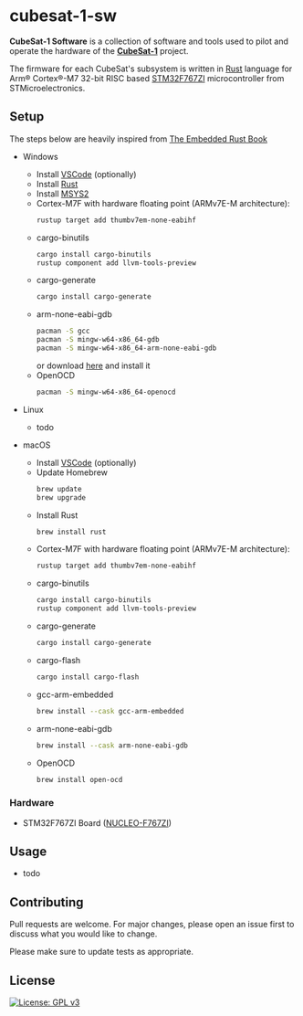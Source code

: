 # cubesat-1-sw

**CubeSat-1 Software** is a collection of software and tools used to pilot and operate the hardware of the [**CubeSat-1**](https://example.com/) project.

The firmware for each CubeSat's subsystem is written in [Rust](https://www.rust-lang.org/) language for Arm® Cortex®-M7 32-bit RISC based [STM32F767ZI](https://www.st.com/en/microcontrollers-microprocessors/stm32f767zi.html) microcontroller from STMicroelectronics.

## Setup

The steps below are heavily inspired from [The Embedded Rust Book](https://docs.rust-embedded.org/book/intro/install.html)


- Windows
    - Install [VSCode](https://code.visualstudio.com/) (optionally)
    - Install [Rust](https://www.rust-lang.org/learn/get-started)
    - Install [MSYS2](https://www.msys2.org/)
    - Cortex-M7F with hardware floating point (ARMv7E-M architecture):
        ```bash
        rustup target add thumbv7em-none-eabihf
        ```
    - cargo-binutils
        ```bash
        cargo install cargo-binutils
        rustup component add llvm-tools-preview
        ```
    - cargo-generate
        ```bash
        cargo install cargo-generate
        ```
    - arm-none-eabi-gdb
        ```bash
        pacman -S gcc
        pacman -S mingw-w64-x86_64-gdb
        pacman -S mingw-w64-x86_64-arm-none-eabi-gdb
        ```
        or download [here](https://developer.arm.com/downloads/-/gnu-rm) and install it
    - OpenOCD
        ```bash
        pacman -S mingw-w64-x86_64-openocd
        ```
- Linux

    - todo

- macOS
    - Install [VSCode](https://code.visualstudio.com/) (optionally)
    - Update Homebrew
        ```bash
        brew update
        brew upgrade
        ```
    - Install Rust
        ```bash
        brew install rust
        ```
    - Cortex-M7F with hardware floating point (ARMv7E-M architecture):
        ```bash
        rustup target add thumbv7em-none-eabihf
        ```
    - cargo-binutils
        ```bash
        cargo install cargo-binutils
        rustup component add llvm-tools-preview
        ```
    - cargo-generate
        ```bash
        cargo install cargo-generate
        ```
    - cargo-flash
        ```bash
        cargo install cargo-flash
        ```
    - gcc-arm-embedded
        ```bash
        brew install --cask gcc-arm-embedded 
        ```
    - arm-none-eabi-gdb
        ```bash
        brew install --cask arm-none-eabi-gdb
        ```
    - OpenOCD
        ```bash
        brew install open-ocd
        ```

### Hardware

- STM32F767ZI Board ([NUCLEO-F767ZI](https://www.st.com/en/evaluation-tools/nucleo-f767zi.html))

## Usage

- todo

## Contributing

Pull requests are welcome. For major changes, please open an issue first
to discuss what you would like to change.

Please make sure to update tests as appropriate.

## License

[![License: GPL v3](https://img.shields.io/badge/License-GPLv3-blue.svg)](https://www.gnu.org/licenses/gpl-3.0)
